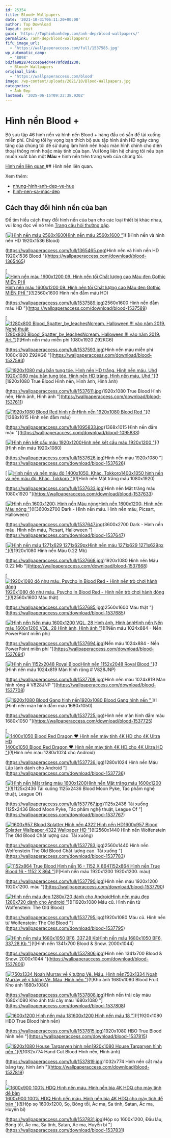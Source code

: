 ```yaml
---
id: 25354
title: Blood+ Wallpapers
date: '2021-10-31T06:11:20+00:00'
author: Top Download
layout: post
guid: 'https://Tophinhanhdep.com/anh-dep/blood-wallpapers/'
permalink: /anh-dep/blood-wallpapers/
fifu_image_url:
  - 'https://wallpaperaccess.com/full/1537585.jpg'
wp_automatic_camp:
  - '8098'
bd3fa982874ccceba4d44470fd8d1230:
  - Blood+ Wallpapers
original_link:
  - 'https://wallpaperaccess.com/blood'
image: /wp-content/uploads/2021/10/Blood-Wallpapers.jpg
categories:
  - Ảnh Đẹp
lastmod: '2025-06-15T09:22:38.920Z'
---
```

# Hình nền Blood +

Bộ sưu tập 46 hình nền và hình nền Blood + hàng đầu có sẵn để tải xuống miễn phí. Chúng tôi hy vọng bạn thích bộ sưu tập hình ảnh HD ngày càng tăng của chúng tôi để sử dụng làm hình nền hoặc màn hình chính cho điện thoại thông minh hoặc máy tính của bạn. Vui lòng liên hệ chúng tôi nếu bạn muốn xuất bản một **Máu +** hình nền trên trang web của chúng tôi.

[Hình nền liên quan ](#related) ## Hình nền liên quan.

   
 Xem thêm:

   
- [nhung-hinh-anh-dep-ve-hue](https://tophinhanhdep.com/hinh-nen-dep/nhung-hinh-anh-dep-ve-hue/)
- [hinh-nen-sa-mac-dep](https://tophinhanhdep.com/hinh-nen-dep/hinh-nen-sa-mac-dep/)

## Cách thay đổi hình nền của bạn

Để tìm hiểu cách thay đổi hình nền của bạn cho các loại thiết bị khác nhau, vui lòng đọc về nó trên [Trang câu hỏi thường gặp](https://tophinhanhdep.com/faq/).

  
[[![Hình nền máu 2560x1600](https://wallpaperaccess.com/full/1537585.jpg)Hình nền máu 2560x1600 "](https://wallpaperaccess.com/download/blood-1537585)](![Hình nền và hình nền HD 1920x1536 Blood)

(https://wallpaperaccess.com/full/1365465.png)Hình nền và hình nền HD 1920x1536 Blood "](https://wallpaperaccess.com/download/blood-1365465)

[[![Hình nền máu 1600x1200 09. Hình nền tối Chất lượng cao Màu đen Gothic MIỄN PHÍ](https://wallpaperaccess.com/full/379702.jpg)Hình nền máu 1600x1200 09. Hình nền tối Chất lượng cao Màu đen Gothic MIỄN PHÍ "](https://wallpaperaccess.com/download/blood-379702)](![2560x1600 Hình nền đẫm máu HD)

(https://wallpaperaccess.com/full/1537589.jpg)2560x1600 Hình nền đẫm máu HD "](https://wallpaperaccess.com/download/blood-1537589)

[[![1280x800 Blood_Spatter_by_leachesNcream.  Halloween !!!  vào năm 2019. Nghệ thuật](https://wallpaperaccess.com/full/1537590.jpg)1280x800 Blood\_Spatter\_by\_leachesNcream. Halloween !!! vào năm 2019. Art "](https://wallpaperaccess.com/download/blood-1537590)](![Hình nền máu miễn phí 1080x1920 Z92KG6)

(https://wallpaperaccess.com/full/1537593.jpg)Hình nền máu miễn phí 1080x1920 Z92KG6 "](https://wallpaperaccess.com/download/blood-1537593)

[[![1920x1080 máu bắn tung tóe.  Hình nền HD trắng.  Hình nền máu, Uhd](https://wallpaperaccess.com/full/1537605.jpg)1920x1080 máu bắn tung tóe. Hình nền HD trắng. Hình nền máu, Uhd "](https://wallpaperaccess.com/download/blood-1537605)](![1920x1080 True Blood Hình nền, Hình ảnh, Hình ảnh)

(https://wallpaperaccess.com/full/1537611.jpg)1920x1080 True Blood Hình nền, Hình ảnh, Hình ảnh "](https://wallpaperaccess.com/download/blood-1537611)

[[![1920x1080 Blood Red hình nền](https://wallpaperaccess.com/full/1537616.jpg)Hình nền 1920x1080 Blood Red "](https://wallpaperaccess.com/download/blood-1537616)](![1368x1015 Hình nền đẫm máu)

(https://wallpaperaccess.com/full/1095833.jpg)1368x1015 Hình nền đẫm máu "](https://wallpaperaccess.com/download/blood-1095833)

[[![Hình nền kết cấu máu 1920x1200](https://wallpaperaccess.com/full/1537625.jpg)Hình nền kết cấu máu 1920x1200 "](https://wallpaperaccess.com/download/blood-1537625)](![Hình nền máu 1920x1080)

(https://wallpaperaccess.com/full/1537626.jpg)Hình nền máu 1920x1080 "](https://wallpaperaccess.com/download/blood-1537626)

[ [![Hình nền và nền máu đỏ 1400x1050.  Khác.  Tokkoro](https://wallpaperaccess.com/full/1537628.jpg)1400x1050 hình nền và nền máu đỏ. Khác. Tokkoro "](https://wallpaperaccess.com/download/blood-1537628)](![Hình nền Mặt trăng máu 1080x1920)

(https://wallpaperaccess.com/full/1537633.jpg)Hình nền Mặt trăng máu 1080x1920 "](https://wallpaperaccess.com/download/blood-1537633)

[[![Hình nền 1600x1200: Hình nền Máu nóng](https://wallpaperaccess.com/full/1537641.jpg)Hình nền 1600x1200: Hình nền Máu nóng "](https://wallpaperaccess.com/download/blood-1537641)](![3600x2700 Dark - Hình nền máu.  Hình nền máu, Picsart, Halloween)

(https://wallpaperaccess.com/full/1537647.jpg)3600x2700 Dark - Hình nền máu. Hình nền máu, Picsart, Halloween "](https://wallpaperaccess.com/download/blood-1537647)

[[![Hình nền máu 1271x629 1271x629px](https://wallpaperaccess.com/full/1537663.jpg)Hình nền máu 1271x629 1271x629px "](https://wallpaperaccess.com/download/blood-1537663)](![1920x1080 Hình nền Máu 0.22 Mb)

(https://wallpaperaccess.com/full/1537668.jpg)1920x1080 Hình nền Máu 0.22 Mb "](https://wallpaperaccess.com/download/blood-1537668)

[[![1920x1080 đỏ như máu.  Psycho In Blood Red - Hình nền trò chơi hành động](https://wallpaperaccess.com/full/959136.jpg)1920x1080 đỏ như máu. Psycho In Blood Red - Hình nền trò chơi hành động "](https://wallpaperaccess.com/download/blood-959136)](![2560x1600 Máu thật)

(https://wallpaperaccess.com/full/1537685.jpg)2560x1600 Máu thật "](https://wallpaperaccess.com/download/blood-1537685)

[[![Hình nền Nền máu 1600x1200 VQL.  28 Hình ảnh, Hình ảnh](https://wallpaperaccess.com/full/1537690.jpg)Hình nền Nền máu 1600x1200 VQL. 28 Hình ảnh, Hình ảnh "](https://wallpaperaccess.com/download/blood-1537690)](![Nền máu 1024x884 - Nền PowerPoint miễn phí)

(https://wallpaperaccess.com/full/1537694.jpg)Nền máu 1024x884 - Nền PowerPoint miễn phí "](https://wallpaperaccess.com/download/blood-1537694)

[[![Hình nền 1152x2048 Royal Blood](https://wallpaperaccess.com/full/1537705.jpg)Hình nền 1152x2048 Royal Blood "](https://wallpaperaccess.com/download/blood-1537705)](![Hình nền máu 1024x819 Màn hình rộng # V828JNP)

(https://wallpaperaccess.com/full/1537708.jpg)Hình nền máu 1024x819 Màn hình rộng # V828JNP "](https://wallpaperaccess.com/download/blood-1537708)

[[![1920x1080 Blood Gang hình nền](https://wallpaperaccess.com/full/1537712.jpg)1920x1080 Blood Gang hình nền " ](https://wallpaperaccess.com/download/blood-1537712)](![Hình nền màn hình đẫm máu 1680x1050)

(https://wallpaperaccess.com/full/1537725.jpg)Hình nền màn hình đẫm máu 1680x1050 "](https://wallpaperaccess.com/download/blood-1537725)

[[![1400x1050 Blood Red Dragon ❤ Hình nền máy tính 4K HD cho 4K Ultra HD](https://wallpaperaccess.com/full/1537727.jpg)1400x1050 Blood Red Dragon ❤ Hình nền máy tính 4K HD cho 4K Ultra HD "](https://wallpaperaccess.com/download/blood-1537727)](![Hình nền máu 1280x1024 cho Android)

(https://wallpaperaccess.com/full/1537736.jpg)1280x1024 Hình nền Máu Lấp lánh dành cho Android "](https://wallpaperaccess.com/download/blood-1537736)

[[![Hình nền Mặt trăng máu 1600x1200](https://wallpaperaccess.com/full/1472880.jpg)Hình nền Mặt trăng máu 1600x1200 "](https://wallpaperaccess.com/download/blood-1472880)](![1125x2436 Tải xuống 1125x2436 Blood Moon Pyke, Tác phẩm nghệ thuật, League Of)

(https://wallpaperaccess.com/full/1537767.jpg)1125x2436 Tải xuống 1125x2436 Blood Moon Pyke, Tác phẩm nghệ thuật, League Of "](https://wallpaperaccess.com/download/blood-1537767)

[[![1600x957 Blood Splatter Hình nền 4322 Hình nền HD](https://wallpaperaccess.com/full/1537780.jpg)1600x957 Blood Splatter Wallpaper 4322 Wallpaper HD "](https://wallpaperaccess.com/download/blood-1537780)](![2560x1440 Hình nền Wolfenstein The Old Blood Chất lượng cao.  Tải xuống)

(https://wallpaperaccess.com/full/1537783.jpg)2560x1440 Hình nền Wolfenstein The Old Blood Chất lượng cao. Tải xuống "](https://wallpaperaccess.com/download/blood-1537783)

[[![1152x864 True Blood Hình nền 16 - 1152 X 864](https://wallpaperaccess.com/full/1537785.jpg)1152x864 Hình nền True Blood 16 - 1152 X 864 "](https://wallpaperaccess.com/download/blood-1537785)](![Hình nền máu 1920x1200 1920x1200.  máu)

(https://wallpaperaccess.com/full/1537790.jpg)Hình nền máu 1920x1200 1920x1200. máu "](https://wallpaperaccess.com/download/blood-1537790)

[[![Hình nền máu đẹp 1280x720 dành cho Android](https://wallpaperaccess.com/full/1537792.jpg)Hình nền máu đẹp 1280x720 dành cho Android "](https://wallpaperaccess.com/download/blood-1537792)](![1920x1080 Máu cũ.  Hình nền từ Wolfenstein: The Old Blood)

(https://wallpaperaccess.com/full/1537795.jpg)1920x1080 Máu cũ. Hình nền từ Wolfenstein: The Old Blood "](https://wallpaperaccess.com/download/blood-1537795)

[[![Hình nền máu 1680x1050 BF6, 337,28 Kb](https://wallpaperaccess.com/full/1537802.jpg)Hình nền máu 1680x1050 BF6, 337,28 Kb "](https://wallpaperaccess.com/download/blood-1537802)](![Hình nền 1341x700 Blood & Snow.  2000x1044)

(https://wallpaperaccess.com/full/1537806.jpg)Hình nền 1341x700 Blood &amp; Snow. 2000x1044 "](https://wallpaperaccess.com/download/blood-1537806)

[[![750x1334 Noah Murray về ý tưởng Vẽ.  Máu, Hình nền](https://wallpaperaccess.com/full/667896.png)750x1334 Noah Murray về ý tưởng Vẽ. Máu, Hình nền "](https://wallpaperaccess.com/download/blood-667896)](![Kho ảnh 1680x1080 Blood Fruit Kho ảnh 1680x1080)

(https://wallpaperaccess.com/full/1537808.jpg)Hình nền trái cây máu 1680x1080 Kho ảnh trái cây máu 1680x1080 "](https://wallpaperaccess.com/download/blood-1537808)

[[![1600x1200 Hình nền máu 18](https://wallpaperaccess.com/full/1537813.jpg)1600x1200 Hình nền máu 18 "](https://wallpaperaccess.com/download/blood-1537813)](![1920x1080 HBO True Blood hình nền)

(https://wallpaperaccess.com/full/1537815.jpg)1920x1080 HBO True Blood hình nền "](https://wallpaperaccess.com/download/blood-1537815)

[[![1920x1080 House Targaryen hình nền](https://wallpaperaccess.com/full/792035.jpg)1920x1080 House Targaryen hình nền "](https://wallpaperaccess.com/download/blood-792035)](![1032x774 Hand Cut Blood Hình nền, Hình ảnh)

(https://wallpaperaccess.com/full/1537819.jpg)1032x774 Hình nền cắt máu bằng tay, hình ảnh "](https://wallpaperaccess.com/download/blood-1537819)

[[![1600x900 100% HDQ Hình nền máu.  Hình nền bìa 4K HDQ cho máy tính để bàn](https://wallpaperaccess.com/full/1537823.png)1600x900 100% HDQ Hình nền máu. Hình nền bìa 4K HDQ cho máy tính để bàn "](https://wallpaperaccess.com/download/blood-1537823)](![Hộp sọ 1600x1200, Sọ, Bóng tối, Ác ma, Sa tinh, Satan, Ác ma, Huyền bí)

(https://wallpaperaccess.com/full/1537831.jpg)Hộp sọ 1600x1200, Đầu lâu, Bóng tối, Ác ma, Sa tinh, Satan, Ác ma, Huyền bí "](https://wallpaperaccess.com/download/blood-1537831)
